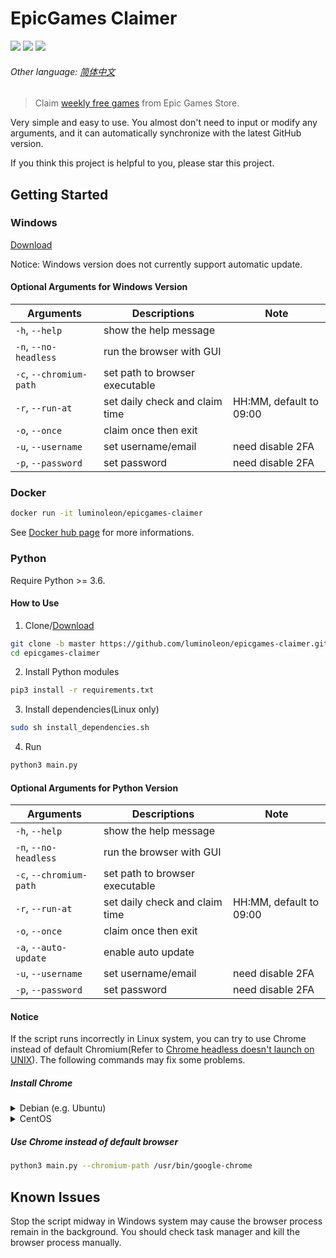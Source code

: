# EpicGames Claimer

<!-- [START badges] -->

![](https://img.shields.io/badge/language-python-3572A5.svg) ![](https://img.shields.io/github/license/luminoleon/epicgames-claimer.svg) ![](https://img.shields.io/github/last-commit/luminoleon/epicgames-claimer.svg)

<!-- [END badges] -->

###### Other language: [简体中文](docs/README_ZH.md)

> Claim [weekly free games](https://www.epicgames.com/store/free-games) from Epic Games Store.

Very simple and easy to use. You almost don't need to input or modify any arguments, and it can automatically synchronize with the latest GitHub version.

If you think this project is helpful to you, please star this project.

## Getting Started

### Windows

[Download](https://github.com/luminoleon/epicgames-claimer/releases)

Notice: Windows version does not currently support automatic update.

#### Optional Arguments for Windows Version

| Arguments                 | Descriptions                   | Note                    |
| ------------------------- | -------------------------------|------------------------ |
| `-h`, `--help`            | show the help message          |                         |
| `-n`, `--no-headless`     | run the browser with GUI       |                         |
| `-c`, `--chromium-path`   | set path to browser executable |                         |
| `-r`, `--run-at`          | set daily check and claim time | HH:MM, default to 09:00 |
| `-o`, `--once`            | claim once then exit           |                         |
| `-u`, `--username`        | set username/email             | need disable 2FA        |
| `-p`, `--password`        | set password                   | need disable 2FA        |

### Docker

``` bash
docker run -it luminoleon/epicgames-claimer
```

See [Docker hub page](https://hub.docker.com/r/luminoleon/epicgames-claimer) for more informations.

### Python

Require Python >= 3.6.

#### How to Use

1. Clone/[Download](https://github.com/luminoleon/epicgames-claimer/releases)

``` bash
git clone -b master https://github.com/luminoleon/epicgames-claimer.git
cd epicgames-claimer
```

2. Install Python modules

``` bash
pip3 install -r requirements.txt
```

3. Install dependencies(Linux only)

``` bash
sudo sh install_dependencies.sh
```

4. Run

``` bash
python3 main.py
```

#### Optional Arguments for Python Version

| Arguments               | Descriptions                   | Note                    |
| ----------------------- | ------------------------------ | ----------------------- |
| `-h`, `--help`          | show the help message          |                         |
| `-n`, `--no-headless`   | run the browser with GUI       |                         |
| `-c`, `--chromium-path` | set path to browser executable |                         |
| `-r`, `--run-at`        | set daily check and claim time | HH:MM, default to 09:00 |
| `-o`, `--once`          | claim once then exit           |                         |
| `-a`, `--auto-update`   | enable auto update             |                         |
| `-u`, `--username`      | set username/email             | need disable 2FA        |
| `-p`, `--password`      | set password                   | need disable 2FA        |

#### Notice

If the script runs incorrectly in Linux system, you can try to use Chrome instead of default Chromium(Refer to [Chrome headless doesn't launch on UNIX](https://github.com/puppeteer/puppeteer/blob/main/docs/troubleshooting.md#chrome-headless-doesnt-launch-on-unix)). The following commands may fix some problems.

##### Install Chrome

<details>
<summary>Debian (e.g. Ubuntu)</summary>

``` bash
curl -LO https://dl.google.com/linux/direct/google-chrome-stable_current_amd64.deb
sudo apt install -y ./google-chrome-stable_current_amd64.deb
rm google-chrome-stable_current_amd64.deb
```

</details>

<details>
<summary>CentOS</summary>

``` bash
curl -LO https://dl.google.com/linux/direct/google-chrome-stable_current_x86_64.rpm
sudo yum install -y ./google-chrome-stable_current_x86_64.rpm
rm -I google-chrome-stable_current_x86_64.rpm
```

</details>

##### Use Chrome instead of default browser

``` bash
python3 main.py --chromium-path /usr/bin/google-chrome
```

## Known Issues

Stop the script midway in Windows system may cause the browser process remain in the background. You should check task manager and kill the browser process manually.
